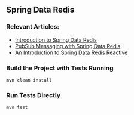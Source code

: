 ## Spring Data Redis

### Relevant Articles:
- [Introduction to Spring Data Redis](https://www.surya.com/spring-data-redis-tutorial)
- [PubSub Messaging with Spring Data Redis](https://www.surya.com/spring-data-redis-pub-sub)
- [An Introduction to Spring Data Redis Reactive](https://www.surya.com/spring-data-redis-reactive)

### Build the Project with Tests Running
```
mvn clean install
```

### Run Tests Directly
```
mvn test
```
